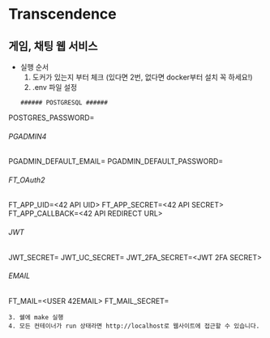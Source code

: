 # Transcendence

## 게임, 채팅 웹 서비스

- 실행 순서
  1. 도커가 있는지 부터 체크 (있다면 2번, 없다면 docker부터 설치 꼭 하세요!)
  2. .env 파일 설정
  ```
  ###### POSTGRESQL ######
POSTGRES_PASSWORD=<Password>
###### PGADMIN4 #######
PGADMIN_DEFAULT_EMAIL=<ID>
PGADMIN_DEFAULT_PASSWORD=<Password>
###### FT_OAuth2 ######
FT_APP_UID=<42 API UID>
FT_APP_SECRET=<42 API SECRET>
FT_APP_CALLBACK=<42 API REDIRECT URL>
###### JWT ######
JWT_SECRET=<JWT MAIN SECRET>
JWT_UC_SECRET=<JWT TEMP SECRET>
JWT_2FA_SECRET=<JWT 2FA SECRET>
###### EMAIL ######
FT_MAIL=<USER 42EMAIL>
FT_MAIL_SECRET= <SECRET>
  ``` 
  3. 쉘에 make 실행
  4. 모든 컨테이너가 run 상태라면 http://localhost로 웹사이트에 접근할 수 있습니다.

